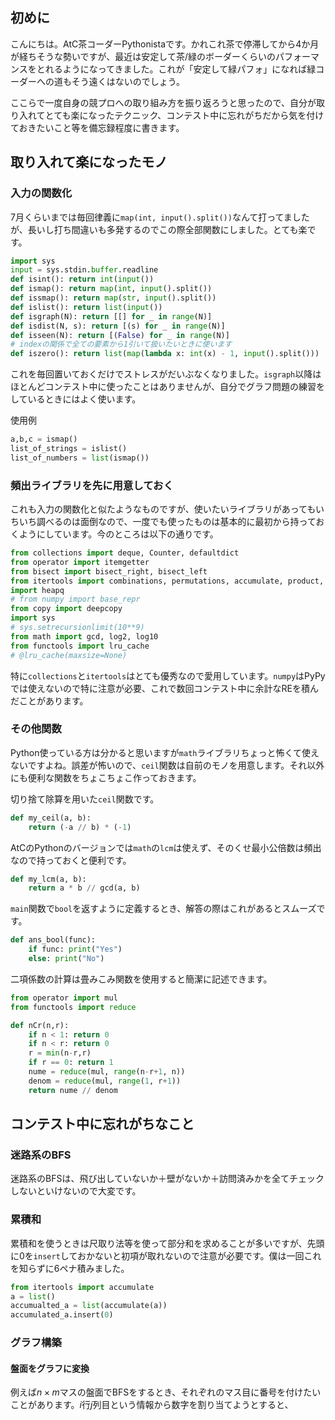 

## 初めに
こんにちは。AtC茶コーダーPythonistaです。かれこれ茶で停滞してから4か月が経ちそうな勢いですが、最近は安定して茶/緑のボーダーくらいのパフォーマンスをとれるようになってきました。これが「安定して緑パフォ」になれば緑コーダーへの道もそう遠くはないのでしょう。

ここらで一度自身の競プロへの取り組み方を振り返ろうと思ったので、自分が取り入れてとても楽になったテクニック、コンテスト中に忘れがちだから気を付けておきたいこと等を備忘録程度に書きます。

## 取り入れて楽になったモノ

### 入力の関数化
7月くらいまでは毎回律義に```map(int, input().split())```なんて打ってましたが、長いし打ち間違いも多発するのでこの際全部関数にしました。とても楽です。

```python
import sys
input = sys.stdin.buffer.readline
def isint(): return int(input())
def ismap(): return map(int, input().split())
def issmap(): return map(str, input().split())
def islist(): return list(input())
def isgraph(N): return [[] for _ in range(N)]
def isdist(N, s): return [(s) for _ in range(N)]
def isseen(N): return [(False) for _ in range(N)]
# indexの関係で全ての要素から1引いて扱いたいときに使います
def iszero(): return list(map(lambda x: int(x) - 1, input().split()))
```

これを毎回置いておくだけでストレスがだいぶなくなりました。```isgraph```以降はほとんどコンテスト中に使ったことはありませんが、自分でグラフ問題の練習をしているときにはよく使います。

使用例
```python
a,b,c = ismap()
list_of_strings = islist()
list_of_numbers = list(ismap())
```

### 頻出ライブラリを先に用意しておく

これも入力の関数化と似たようなものですが、使いたいライブラリがあってもいちいち調べるのは面倒なので、一度でも使ったものは基本的に最初から持っておくようにしています。今のところは以下の通りです。

```python
from collections import deque, Counter, defaultdict
from operator import itemgetter 
from bisect import bisect_right, bisect_left 
from itertools import combinations, permutations, accumulate, product, groupby
import heapq
# from numpy import base_repr
from copy import deepcopy
import sys
# sys.setrecursionlimit(10**9)
from math import gcd, log2, log10
from functools import lru_cache
# @lru_cache(maxsize=None)
```

特に```collections```と```itertools```はとても優秀なので愛用しています。```numpy```はPyPyでは使えないので特に注意が必要、これで数回コンテスト中に余計なREを積んだことがあります。

### その他関数

Python使っている方は分かると思いますが```math```ライブラリちょっと怖くて使えないですよね。誤差が怖いので、```ceil```関数は自前のモノを用意します。それ以外にも便利な関数をちょこちょこ作っておきます。

切り捨て除算を用いた```ceil```関数です。
```python
def my_ceil(a, b):
    return (-a // b) * (-1)
```

AtCのPythonのバージョンでは```math```の```lcm```は使えず、そのくせ最小公倍数は頻出なので持っておくと便利です。
```python
def my_lcm(a, b):
    return a * b // gcd(a, b)
```

```main```関数で```bool```を返すように定義するとき、解答の際はこれがあるとスムーズです。
```python
def ans_bool(func):
    if func: print("Yes")
    else: print("No")
```
二項係数の計算は畳みこみ関数を使用すると簡潔に記述できます。
```python
from operator import mul
from functools import reduce

def nCr(n,r):
    if n < 1: return 0
    if n < r: return 0
    r = min(n-r,r)
    if r == 0: return 1
    nume = reduce(mul, range(n-r+1, n))
    denom = reduce(mul, range(1, r+1))
    return nume // denom
```

## コンテスト中に忘れがちなこと

### 迷路系のBFS
迷路系のBFSは、飛び出していないか＋壁がないか＋訪問済みかを全てチェックしないといけないので大変です。

### 累積和
累積和を使うときは尺取り法等を使って部分和を求めることが多いですが、先頭に$0$を```insert```しておかないと初項が取れないので注意が必要です。僕は一回これを知らずに6ペナ積みました。
```python
from itertools import accumulate
a = list()
accumualted_a = list(accumulate(a))
accumulated_a.insert(0)
```

### グラフ構築

#### 盤面をグラフに変換
例えば$n\times m$マスの盤面でBFSをするとき、それぞれのマス目に番号を付けたいことがあります。$i$行$j$列目という情報から数字を割り当てようとすると、

